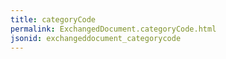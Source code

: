 ```yaml
---
title: categoryCode
permalink: ExchangedDocument.categoryCode.html
jsonid: exchangeddocument_categorycode
---
```

